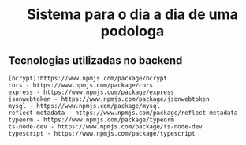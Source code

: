 <h1 align="center">
Sistema para o dia a dia de uma podologa
</h1>


## Tecnologias utilizadas no backend

    [bcrypt]:https://www.npmjs.com/package/bcrypt
    cors - https://www.npmjs.com/package/cors
    express - https://www.npmjs.com/package/express
    jsonwebtoken - https://www.npmjs.com/package/jsonwebtoken
    mysql - https://www.npmjs.com/package/mysql
    reflect-metadata - https://www.npmjs.com/package/reflect-metadata
    typeorm - https://www.npmjs.com/package/typeorm
    ts-node-dev - https://www.npmjs.com/package/ts-node-dev
    typescript - https://www.npmjs.com/package/typescript